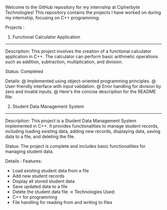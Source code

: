 
Welcome to the GitHub repository for my internship at Cipherbyte Technologies! This repository contains the projects I have worked on during my internship, focusing on C++ programming.

Projects :

1. Functional Calculator Application
-----------------------------------------------
Description: This project involves the creation of a functional calculator application in C++. The calculator can perform basic arithmetic operations such as addition, subtraction, multiplication, and division.

Status: Completed

Details:
@ Implemented using object-oriented programming principles.
@ User-friendly interface with input validation.
@ Error handling for division by zero and invalid inputs.
@ Here's the concise description for the README file:



2. Student Data Management System
------------------------------------------------
Description: This project is a Student Data Management System implemented in C++. It provides functionalities to manage student records, including loading existing data, adding new records, displaying data, saving data to a file, and deleting the file.

Status: The project is complete and includes basic functionalities for managing student data.

Details :
Features:
  - Load existing student data from a file
  - Add new student records
  - Display all stored student data
  - Save updated data to a file
  - Delete the student data file
-> Technologies Used:
  - C++ for programming
  - File handling for reading from and writing to files

